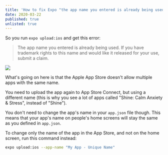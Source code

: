 ```yaml
---
title: 'How to fix Expo "the app name you entered is already being used"'
date: 2020-03-22
published: true
unlisted: true
---
```


So you run `expo upload:ios` and get this error:

> The app name you entered is already being used. If you have trademark rights to this name and would like it released for your use, submit a claim.

![](https://user-images.githubusercontent.com/30215449/105642222-70f16a00-5e56-11eb-84df-54ee9405df32.png)

What's going on here is that the Apple App Store doesn't allow multiple apps with the same name.

You need to upload the app again to App Store Connect, but using a different name (this is why you see a lot of apps called "Shine: Calm Anxiety & Stress", instead of "Shine").

You don't need to change the app's name in your `app.json` file though. This means that your app's name on people's home screens will stay the same as you defined in `app.json`.

To change only the name of the app in the App Store, and not on the home screen, run this command instead:

```bash
expo upload:ios --app-name "My App - Unique Name"
```
